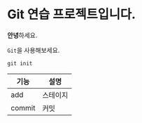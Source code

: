 # Git 연습 프로젝트입니다.

**안녕**하세요.

`Git`을 사용해보세요.

```
git init
```

|기능|설명|
|---|---|
|add|스테이지|
|commit|커밋|
